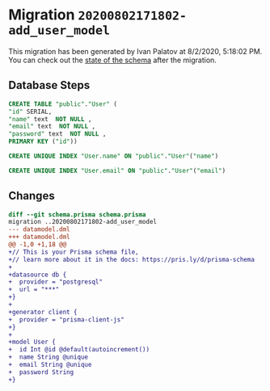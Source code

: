 # Migration `20200802171802-add_user_model`

This migration has been generated by Ivan Palatov at 8/2/2020, 5:18:02 PM.
You can check out the [state of the schema](./schema.prisma) after the migration.

## Database Steps

```sql
CREATE TABLE "public"."User" (
"id" SERIAL,
"name" text  NOT NULL ,
"email" text  NOT NULL ,
"password" text  NOT NULL ,
PRIMARY KEY ("id"))

CREATE UNIQUE INDEX "User.name" ON "public"."User"("name")

CREATE UNIQUE INDEX "User.email" ON "public"."User"("email")
```

## Changes

```diff
diff --git schema.prisma schema.prisma
migration ..20200802171802-add_user_model
--- datamodel.dml
+++ datamodel.dml
@@ -1,0 +1,18 @@
+// This is your Prisma schema file,
+// learn more about it in the docs: https://pris.ly/d/prisma-schema
+
+datasource db {
+  provider = "postgresql"
+  url = "***"
+}
+
+generator client {
+  provider = "prisma-client-js"
+}
+
+model User {
+  id Int @id @default(autoincrement())
+  name String @unique
+  email String @unique
+  password String
+}
```


